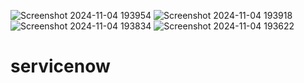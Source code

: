 ![Screenshot 2024-11-04 193954](https://github.com/user-attachments/assets/5cf7860d-1abd-400e-b4a0-67c0aae875b2)
![Screenshot 2024-11-04 193918](https://github.com/user-attachments/assets/6c5f8679-c6cf-44fa-950e-1aacd9138672)
![Screenshot 2024-11-04 193834](https://github.com/user-attachments/assets/b8b5e609-4b09-4dc5-a311-1042263888b9)
![Screenshot 2024-11-04 193622](https://github.com/user-attachments/assets/ebff196e-d0f3-43d5-8839-e7fe5957e0f3)
# servicenow
